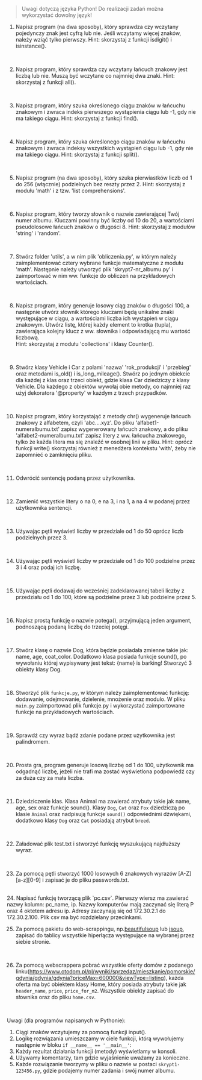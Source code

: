 > Uwagi dotyczą języka Python!
> Do realizacji zadań można wykorzystać dowolny język!


1. Napisz program (na dwa sposoby), który sprawdza czy wczytany pojedynczy znak jest cyfrą lub nie.
   Jeśli wczytamy więcej znaków, należy wziąć tylko pierwszy.
   Hint: skorzystaj z funkcji isdigit() i isinstance().  
<br>

2. Napisz program, który sprawdza czy wczytany łańcuch znakowy jest liczbą lub nie. 
   Muszą być wczytane co najmniej dwa znaki.
   Hint: skorzystaj z funkcji all().  
<br>

3. Napisz program, który szuka określonego ciągu znaków w łańcuchu znakowym i zwraca indeks pierwszego wystąpienia ciągu lub -1, gdy nie ma takiego ciągu.
   Hint: skorzystaj z funkcji find().  
<br>

4. Napisz program, który szuka określonego ciągu znaków w łańcuchu znakowym i zwraca indeksy wszystkich wystąpień ciągu lub -1, gdy nie ma takiego ciągu.
   Hint: skorzystaj z funkcji split().  
<br>

5. Napisz program (na dwa sposoby), który szuka pierwiastków liczb od 1 do 256 (włącznie) podzielnych bez reszty przez 2.
   Hint: skorzystaj z modułu 'math' i z tzw. 'list comprehensions'.	  
<br>

6. Napisz program, który tworzy słownik o nazwie zawierającej Twój numer albumu.
   Kluczami powinny być liczby od 10 do 20, a wartościami pseudolosowe łańcuch znaków o długości 8.
   Hint: skorzystaj z modułów 'string' i 'random'.  
<br>

7. Stwórz folder 'utils', a w nim plik 'obliczenia.py', w którym należy zaimplementować cztery wybrane funkcje matematyczne z modułu 'math'. 
   Następnie należy utworzyć plik 'skrypt7-nr_albumu.py' i zaimportować w nim ww. funkcje do obliczeń na przykładowych wartościach.  
 <br>  

8. Napisz program, który generuje losowy ciąg znaków o długości 100, a następnie utwórz słownik którego kluczami będą unikalne znaki występujące w ciągu,
   a wartościami liczba ich wystąpień w ciągu znakowym. Utwórz listę, której każdy element to krotka (tupla), zawierająca kolejny klucz z ww. słownika i odpowiadającą mu wartość liczbową.  
   Hint: skorzystaj z modułu 'collections' i klasy Counter().  
 <br>  

9. Stwórz klasy Vehicle i Car z polami 'nazwa' 'rok_produkcji' i 'przebieg' oraz metodami is_old() i is_long_mileage().
   Stwórz po jednym obiekcie dla każdej z klas oraz trzeci obiekt, gdzie klasa Car dziedziczy z klasy Vehicle.
   Dla każdego z obiektów wywołaj obie metody, co najmniej raz użyj dekoratora '@property' w każdym z trzech przypadków.  
 <br>  

10. Napisz program, który korzystająć z metody chr() wygeneruje łańcuch znakowy z alfabetem, czyli 'abc....xyz'. 
    Do pliku 'alfabet1-numeralbumu.txt' zapisz wygenerowany łańcuch znakowy, a do pliku 'alfabet2-numeralbumu.txt' zapisz litery z ww. łańcucha znakowego, 
    tylko że każda litera ma się znaleźć w osobnej linii w pliku.
    Hint: oprócz funkcji write() skorzystaj również z menedżera kontekstu 'with', żeby nie zapomnieć o zamknięciu pliku.  
<br>

11. Odwrócić sentencję podaną przez użytkownika.  
<br>

12. Zamienić wszystkie litery o na 0, e na 3, i na 1, a na 4 w podanej przez użytkownika sentencji.  
<br>

13. Używając pętli wyświetl liczby w przedziale od 1 do 50 oprócz liczb podzielnych przez 3.  
<br>

14. Używając pętli wyświetl liczby w przedziale od 1 do 100  podzielne przez 3 i 4 oraz podaj ich liczbę.  
<br>

15. Używając pętli dodawaj do wcześniej zadeklarowanej tabeli liczby z przedziału od 1 do 100, które są podzielne przez 3 lub podzielne przez 5.  
<br>

16. Napisz prostą funkcję o nazwie potega(), przyjmującą jeden argument, podnoszącą podaną liczbę do trzeciej potęgi.  
<br>

17. Stwórz klasę o nazwie Dog, która będzie posiadała zmienne takie jak: name, age, coat_color. Dodatkowo klasa posiada funkcje sound(), po wywołaniu której wypisywany jest tekst: {name} is barking! Stworzyć 3 obiekty klasy Dog.  
<br>

18. Stworzyć plik `funkcje.py`, w którym należy zaimplementować funkcję: dodawanie, odejmowanie, dzielenie, mnożenie oraz modulo. W pliku `main.py` zaimportować plik funkcje.py i wykorzystać zaimportowane funkcje na przykładowych wartościach.  
<br>

19. Sprawdź czy wyraz bądź zdanie podane przez użytkownika jest palindromem.  
<br>

20. Prosta gra, program generuje losową liczbę od 1 do 100, użytkownik ma odgadnąć liczbę, jeżeli nie trafi ma zostać wyświetlona podpowiedź czy za duża czy za mała liczba.  
<br>

21. Dziedziczenie klas. Klasa Animal ma zawierać atrybuty takie jak name, age, sex oraz funkcje sound(). Klasy `Dog`, `Cat` oraz `Fox` dziedziczą po klasie `Animal` oraz nadpisują funkcje `sound()` odpowiednimi dźwiękami, dodatkowo klasy `Dog` oraz `Cat` posiadają atrybut `breed`.  
<br>

22. Załadować plik test.txt i stworzyć funkcję wyszukującą najdłuższy wyraz.  
<br>

23. Za pomocą pętli stworzyć 1000 losowych 6 znakowych wyrazów [A-Z][a-z][0-9] i zapisać je do pliku passwords.txt.  
<br>
24. Napisać funkcję tworzącą plik `pc.csv`. Pierwszy wiersz ma zawierać nazwy kolumn: pc_name, ip. Nazwy komputerów mają zaczynać się literą P oraz 4 oktetem adresu ip. Adresy zaczynają się od 172.30.2.1 do 172.30.2.100. Plik csv ma być rozdzielany przecinkami.  
<br>

25. Za pomocą pakietu do web-scrappingu, np.[beautifulsoup](https://beautiful-soup-4.readthedocs.io/en/latest/) lub [jsoup](https://jsoup.org/), zapisać do tablicy wszystkie hiperłącza występujące na wybranej przez siebie stronie.  
<br>

26. Za pomocą webscrappera pobrać wszystkie oferty domów z podanego linku(https://www.otodom.pl/pl/wyniki/sprzedaz/mieszkanie/pomorskie/gdynia/gdynia/gdynia?priceMax=600000&viewType=listing), każda oferta ma być obiektem klasy Home, który posiada atrybuty takie jak `header_name`, `price`, `price_for_m2`. Wszystkie obiekty zapisać do słownika oraz do pliku `home.csv`.  
<br>

Uwagi (dla programów napisanych w Pythonie):
1. Ciągi znaków wczytujemy za pomocą funkcji input().
2. Logikę rozwiązania umieszczamy w ciele funkcji, którą wywołujemy następnie w bloku `if __name__ == '__main__'`:
3. Każdy rezultat działania funkcji (metody) wyświetlamy w konsoli.
4. Używamy komentarzy, tam gdzie wyjaśnienie uważamy za konieczne.
5. Każde rozwiązanie tworzymy w pliku o nazwie w postaci `skrypt1-123456.py`, gdzie podajemy numer zadania i swój numer albumu.
